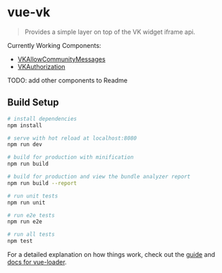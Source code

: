 # vue-vk

> Provides a simple layer on top of the VK widget iframe api.

Currently Working Components:

* [VKAllowCommunityMessages](src/components/VKAllowCommunityMessages/VKAllowCommunityMessages.md)
* [VKAuthorization](src/components/VKAuthorization/VKAuthorization.md)

TODO: add other components to Readme

## Build Setup

``` bash
# install dependencies
npm install

# serve with hot reload at localhost:8080
npm run dev

# build for production with minification
npm run build

# build for production and view the bundle analyzer report
npm run build --report

# run unit tests
npm run unit

# run e2e tests
npm run e2e

# run all tests
npm test
```

For a detailed explanation on how things work, check out the [guide](http://vuejs-templates.github.io/webpack/) and [docs for vue-loader](http://vuejs.github.io/vue-loader).

